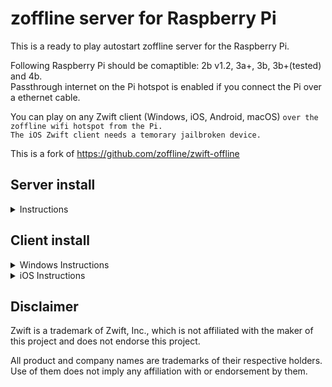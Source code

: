 # zoffline server for Raspberry Pi

This is a ready to play autostart zoffline server for the Raspberry Pi.

Following Raspberry Pi should be comaptible: 2b v1.2, 3a+, 3b, 3b+(tested) and 4b.<br>
Passthrough internet on the Pi hotspot is enabled if you connect the Pi over a ethernet cable.

You can play on any Zwift client (Windows, iOS, Android, macOS) ``over the zoffline wifi hotspot from the Pi.``<br> 
``The iOS Zwift client needs a temorary jailbroken device.``

This is a fork of https://github.com/zoffline/zwift-offline

## Server install

<details><summary>Instructions</summary>

Download the zoffline server IMG file:<br> 
https://drive.google.com/u/0/uc?id=1WNHDLaHiUb-6NyaCZs1b8IM0pfKUMgDO&export=download

Extract the ZIP file to a known location.<br>
Write the IMG file with a program to a SD-Card which is at least 4GB in size<br> (the OS will auto resize at boot and use all remaining space of the SD-Card).

Windows users can use Win32 Disk Imager:<br>
https://sourceforge.net/projects/win32diskimager/

</details>

## Client install

<details><summary>Windows Instructions</summary>

* Install Zwift https://www.zwift.com/eu-de/download
* On your Windows machine running Zwift, connect to the zoffline hotspot; ``password zoffline``
  * Open a browser and go to http://192.168.50.10/certs
  * Download the files ``cacert.pem`` and ``import-into-win-macos.p12``
* Open Command Prompt as an admin, cd to that location and run
  * ``certutil.exe -importpfx Root import-into-win-macos.p12``
  * If you're prompted for a password, just leave it blank. There is no password.
* Copy the file ``cacert.pem`` to the folder ``C:\Program Files (x86)\Zwift\data`` and overwrite the old file

</details>

<details><summary>iOS Instructions</summary>

* We need a temporary jailbroken iOS device. 
  * After the replacement of the``cacert.pem`` in the Zwift folder we do not need the jailbreak anymore.
  * At the end of the procedure you can reboot your iOS device and the jailbreak is not active anymore.
  * Zwift will still work with zoffline and should be updateable without going through the procedure again (untested).
* Check if your device is compatible with the checkra1n jailbreak, other jailbreaks may work but are not tested. 
* https://taig9.com/apps/checkra1n-downloader/
* If yes follow this tutorial, other tutorials may work but are not tested.
* https://www.techacrobat.com/checkra1n-jailbreak-for-windows/
* If you did everything right you should now have a new App called checkra1n on your iOS device
 * Install Cydia App through zthe Checkra1n App on the iPad
 * Install Filza file browser App through Cydia App
 
</details>

## Disclaimer

Zwift is a trademark of Zwift, Inc., which is not affiliated with the maker of
this project and does not endorse this project.

All product and company names are trademarks of their respective holders. Use of
them does not imply any affiliation with or endorsement by them.